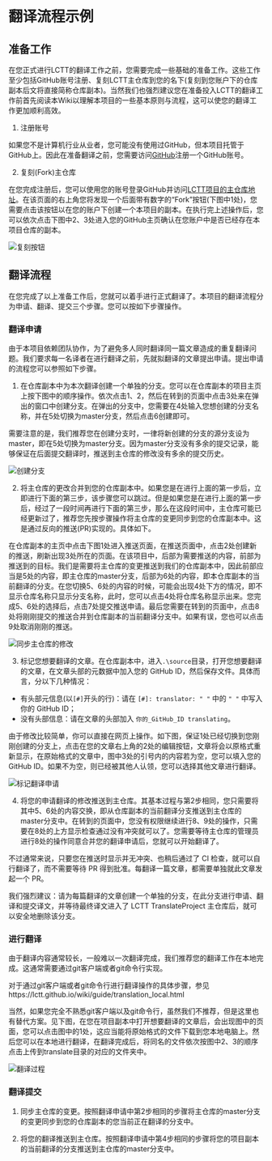 # 翻译流程示例

## 准备工作
在您正式进行LCTT的翻译工作之前，您需要完成一些基础的准备工作。这些工作至少包括GitHub账号注册、复刻LCTT主仓库到您的名下(复刻到您账户下的仓库副本后文将直接简称仓库副本)。当然我们也强烈建议您在准备投入LCTT的翻译工作前首先阅读本Wiki以理解本项目的一些基本原则与流程，这可以使您的翻译工作更加顺利高效。

1. 注册账号

如果您不是计算机行业从业者，您可能没有使用过GitHub，但本项目托管于GitHub上。因此在准备翻译之前，您需要访问[GitHub](https://github.com/)注册一个GitHub账号。

2. 复刻(Fork)主仓库

在您完成注册后，您可以使用您的账号登录GitHub并访问[LCTT项目的主仓库地址](https://github.com/LCTT/TranslateProject)。在该页面的右上角您将发现一个后面带有数字的“Fork”按钮(下图中1处)，您需要点击该按钮以在您的账户下创建一个本项目的副本。在执行完上述操作后，您可以依次点击下图中2、3处进入您的GitHub主页确认在您账户中是否已经存在本项目仓库的副本。

![复刻按钮](../images/guide_images/fork_step1.png)

## 翻译流程

在您完成了以上准备工作后，您就可以着手进行正式翻译了。本项目的翻译流程分为申请、翻译、提交三个步骤。您可以按如下步骤操作。

### 翻译申请

由于本项目依赖团队协作，为了避免多人同时翻译同一篇文章造成的重复翻译问题。我们要求每一名译者在进行翻译之前，先就拟翻译的文章提出申请。提出申请的流程您可以参照如下步骤。

1. 在仓库副本中为本次翻译创建一个单独的分支。您可以在仓库副本的项目主页上按下图中的顺序操作。依次点击1、2，然后在转到的页面中点击3处来在弹出的窗口中创建分支。在弹出的分支中，您需要在4处输入您想创建的分支名称，并在5处切换为master分支，然后点击6创建即可。

需要注意的是，我们推荐您在创建分支时，一律将新创建的分支的源分支设为master，即在5处切换为master分支。因为master分支没有多余的提交记录，能够保证在后面提交翻译时，推送到主仓库的修改没有多余的提交历史。

![创建分支](../images/guide_images/request_step1.png)



2. 将主仓库的更改合并到您的仓库副本中。如果您是在进行上面的第一步后，立即进行下面的第三步，该步骤您可以跳过。但是如果您是在进行上面的第一步后，经过了一段时间再进行下面的第三步，那么在这段时间中，主仓库可能已经更新过了，推荐您先按步骤操作将主仓库的变更同步到您的仓库副本中。这是通过反向的推送(PR)实现的。具体如下。

在仓库副本的主页中点击下图1处进入推送页面，在推送页面中，点击2处创建新的推送，刷新出现3处所在的页面。在该项目中，后部为需要推送的内容，前部为推送到的目标。我们是需要将主仓库的变更推送到我们的仓库副本中，因此前部应当是5处的内容，即主仓库的master分支，后部为6处的内容，即本仓库副本的当前翻译的分支。在您切换5、6处的内容的时候，可能会出现4处下方的情况，即不显示仓库名称只显示分支名称，此时，您可以点击4处将仓库名称显示出来。您完成5、6处的选择后，点击7处提交推送申请。最后您需要在转到的页面中，点击8处将刚刚提交的推送合并到仓库副本的当前翻译分支中。如果有误，您也可以点击9处取消刚刚的推送。

![同步主仓库的修改](../images/guide_images/request_step2.png)

3. 标记您想要翻译的文章。在仓库副本中，进入`.\source`目录，打开您想要翻译的文章，在文章头部的元数据中加入您的 GitHub ID，然后保存文件。具体而言，分以下几种情况：
* 有头部元信息(以`[#]`开头的行)：请在 `[#]: translator: " "` 中的 `" "` 中写入你的 GitHub ID；
* 没有头部信息：请在文章的头部加入 `你的_GitHub_ID translating`。

由于修改比较简单，你可以直接在网页上操作。如下图，保证1处已经切换到您刚刚创建的分支上，点击在您的文章右上角的2处的编辑按钮，文章将会以原格式重新显示，在原始格式的文章中，图中3处的引号内的内容若为空，您可以填入您的 GitHub ID。如果不为空，则已经被其他人认领，您可以选择其他文章进行翻译。

![标记翻译申请](../images/guide_images/request_step3.png)

4. 将您的申请翻译的修改推送到主仓库。其基本过程与第2步相同，您只需要将其中5、6处的内容交换，即从仓库副本的当前翻译分支推送到主仓库的master分支中。在转到的页面中，您没有权限继续进行8、9处的操作，只需要在8处的上方显示检查通过没有冲突就可以了。您需要等待主仓库的管理员进行8处的操作同意合并您的翻译申请后，您就可以开始翻译了。

不过通常来说，只要您在推送时显示并无冲突、也稍后通过了 CI 检查，就可以自行翻译了，而不需要等待 PR 得到批准。每翻译一篇文章，都需要单独就此文章发起一个 PR。

我们强烈建议：请为每篇翻译的文章创建一个单独的分支，在此分支进行申请、翻译和提交译文，并等待最终译文进入了 LCTT TranslateProject 主仓库后，就可以安全地删除该分支。


### 进行翻译

由于翻译内容通常较长，一般难以一次翻译完成，我们推荐您的翻译工作在本地完成。这通常需要通过git客户端或者git命令行实现。

对于通过git客户端或者git命令行进行翻译操作的具体步骤，参见https://lctt.github.io/wiki/guide/translation_local.html

当然，如果您完全不熟悉git客户端以及git命令行，虽然我们不推荐，但是这里也有替代方案。见下图，在您在项目副本中打开想要翻译的文章后，会出现图中的页面，您可以点击图中的1处，这应当能将原始格式的文件下载到您本地电脑上。然后您可以在本地进行翻译，在翻译完成后，将同名的文件依次按图中2、3的顺序点击上传到translate目录的对应的文件夹中。

![翻译过程](../images/guide_images/translate_step1.png)

### 翻译提交

1. 同步主仓库的变更。按照翻译申请中第2步相同的步骤将主仓库的master分支的变更同步到您的仓库副本的您当前正在翻译的分支中。

2. 将您的翻译推送到主仓库。按照翻译申请中第4步相同的步骤将您的项目副本的当前翻译的分支推送到主仓库的master分支中。
